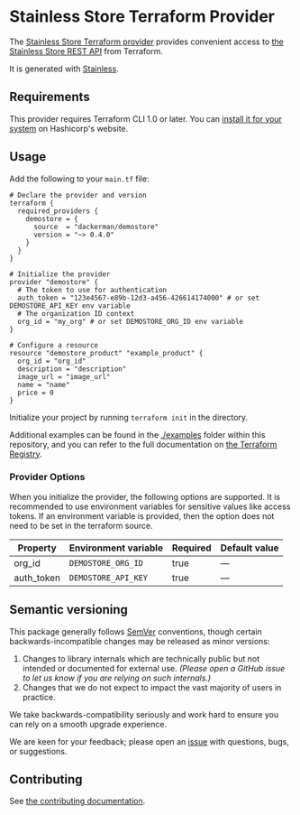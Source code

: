# Stainless Store Terraform Provider

The [Stainless Store Terraform provider](https://registry.terraform.io/providers/dackerman/demostore/latest/docs) provides convenient access to
[the Stainless Store REST API](https://docs.dackerman-store.com) from Terraform.

It is generated with [Stainless](https://www.stainless.com/).

## Requirements

This provider requires Terraform CLI 1.0 or later. You can [install it for your system](https://developer.hashicorp.com/terraform/install)
on Hashicorp's website.

## Usage

Add the following to your `main.tf` file:

<!-- x-release-please-start-version -->

```hcl
# Declare the provider and version
terraform {
  required_providers {
    demostore = {
      source  = "dackerman/demostore"
      version = "~> 0.4.0"
    }
  }
}

# Initialize the provider
provider "demostore" {
  # The token to use for authentication
  auth_token = "123e4567-e89b-12d3-a456-426614174000" # or set DEMOSTORE_API_KEY env variable
  # The organization ID context
  org_id = "my_org" # or set DEMOSTORE_ORG_ID env variable
}

# Configure a resource
resource "demostore_product" "example_product" {
  org_id = "org_id"
  description = "description"
  image_url = "image_url"
  name = "name"
  price = 0
}
```

<!-- x-release-please-end -->

Initialize your project by running `terraform init` in the directory.

Additional examples can be found in the [./examples](./examples) folder within this repository, and you can
refer to the full documentation on [the Terraform Registry](https://registry.terraform.io/providers/dackerman/demostore/latest/docs).

### Provider Options

When you initialize the provider, the following options are supported. It is recommended to use environment variables for sensitive values like access tokens.
If an environment variable is provided, then the option does not need to be set in the terraform source.

| Property   | Environment variable | Required | Default value |
| ---------- | -------------------- | -------- | ------------- |
| org_id     | `DEMOSTORE_ORG_ID`   | true     | —             |
| auth_token | `DEMOSTORE_API_KEY`  | true     | —             |

## Semantic versioning

This package generally follows [SemVer](https://semver.org/spec/v2.0.0.html) conventions, though certain backwards-incompatible changes may be released as minor versions:

1. Changes to library internals which are technically public but not intended or documented for external use. _(Please open a GitHub issue to let us know if you are relying on such internals.)_
2. Changes that we do not expect to impact the vast majority of users in practice.

We take backwards-compatibility seriously and work hard to ensure you can rely on a smooth upgrade experience.

We are keen for your feedback; please open an [issue](https://www.github.com/dackerman/terraform-provider-demostore/issues) with questions, bugs, or suggestions.

## Contributing

See [the contributing documentation](./CONTRIBUTING.md).
